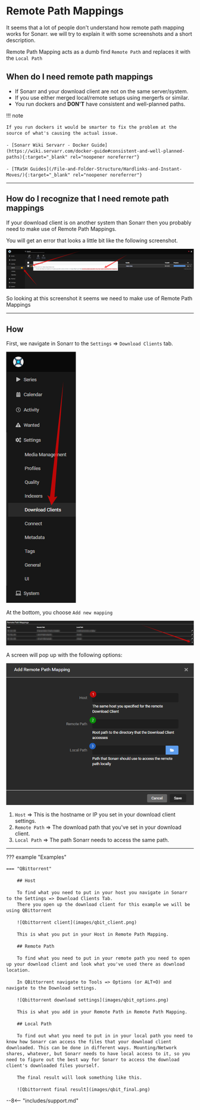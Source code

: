 # Remote Path Mappings

It seems that a lot of people don't understand how remote path mapping works for Sonarr. we will try to explain it with some screenshots and a short description.

Remote Path Mapping acts as a dumb find `Remote Path` and replaces it with the `Local Path`

## When do I need remote path mappings

- If Sonarr and your download client are not on the same server/system.
- If you use either merged local/remote setups using mergerfs or similar.
- You run dockers and **DON'T** have consistent and well-planned paths.

!!! note

    If you run dockers it would be smarter to fix the problem at the source of what's causing the actual issue.

    - [Sonarr Wiki Servarr - Docker Guide](https://wiki.servarr.com/docker-guide#consistent-and-well-planned-paths){:target="_blank" rel="noopener noreferrer"}

    - [TRaSH Guides](/File-and-Folder-Structure/Hardlinks-and-Instant-Moves/){:target="_blank" rel="noopener noreferrer"}

---

## How do I recognize that I need remote path mappings

If your download client is on another system than Sonarr then you probably need to make use of Remote Path Mappings.

You will get an error that looks a little bit like the following screenshot.

![!download errors](images/dl_error.png)

So looking at this screenshot it seems we need to make use of Remote Path Mappings

---

## How

First, we navigate in Sonarr to the `Settings` => `Download Clients` tab.

![download client tab](images/cl_cli_tab.png)

At the bottom, you choose `Add new mapping`

![!add new mapping](images/new_mapping.png)

A screen will pop up with the following options:

![add mapping](images/mapping.png)

1. `Host` => This is the hostname or IP you set in your download client settings.
1. `Remote Path` => The download path that you've set in your download client.
1. `Local Path` => The path Sonarr needs to access the same path.

---

??? example "Examples"

    === "QBittorrent"

        ## Host

        To find what you need to put in your host you navigate in Sonarr to the Settings => Download Clients Tab.
        There you open up the download client for this example we will be using QBittorrent

        ![Qbittorrent client](images/qbit_client.png)

        This is what you put in your Host in Remote Path Mapping.

        ## Remote Path

        To find what you need to put in your remote path you need to open up your download client and look what you've used there as download location.

        In QBittorrent navigate to Tools => Options (or ALT+O) and navigate to the Download settings.

        ![Qbittorrent download settings](images/qbit_options.png)

        This is what you add in your Remote Path in Remote Path Mapping.

        ## Local Path

        To find out what you need to put in in your local path you need to know how Sonarr can access the files that your download client downloaded. This can be done in different ways. Mounting/Network shares, whatever, but Sonarr needs to have local access to it, so you need to figure out the best way for Sonarr to access the download client's downloaded files yourself.

        The final result will look something like this.

        ![Qbittorrent final result](images/qbit_final.png)

--8<-- "includes/support.md"
